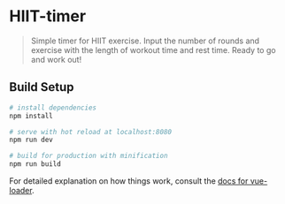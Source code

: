 # HIIT-timer

> Simple timer for HIIT exercise. Input the number of rounds and exercise with the length of workout time and rest time. Ready to go and work out!

## Build Setup

```bash
# install dependencies
npm install

# serve with hot reload at localhost:8080
npm run dev

# build for production with minification
npm run build
```

For detailed explanation on how things work, consult the [docs for vue-loader](http://vuejs.github.io/vue-loader).
